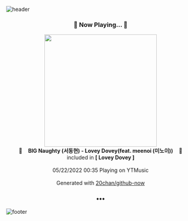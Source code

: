 ![header](https://capsule-render.vercel.app/api?type=wave&height=170&section=header&text=Hi.%20I'm%20SHIFT&fontColor=090707&fontAlignX=45&fontAlignY=65&fontSize=100)

<h3 align="center">🎵 Now Playing... 🎵</h3>
<p align="center">
  <a href="https://music.youtube.com/watch?v=b6RN9WxKxAw">
    <img width="300" src="https://lh3.googleusercontent.com/e2ZzHUMSfX57Hjs3mmhU3o0LpdIK7-lTG3A4cirjE9ItoA_-xcPv8rDuiwMHGGS1f6fdhoQk-LKVCp4">
  </a>
  <br>
  🎵&nbsp&nbsp&nbsp <b>BIG Naughty (서동현) - Lovey Dovey(feat. meenoi (미노이))</b> &nbsp&nbsp&nbsp🎵
  <br>
  included in <b>[ Lovey Dovey ]</b>
  
  <br />
  <br />
  05/22/2022 00:35 Playing on YTMusic
  <br />
  <br />
  Generated with <a href="https://github.com/20chan/github-now">20chan/github-now</a>
</p>

<h3 align="center">•••</h3>

![footer](https://capsule-render.vercel.app/api?type=wave&height=150&section=footer)
